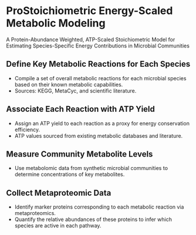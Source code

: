 # ProStoichiometric Energy-Scaled Metabolic Modeling  
A Protein-Abundance Weighted, ATP-Scaled Stoichiometric Model for Estimating Species-Specific Energy Contributions in Microbial Communities  
## Define Key Metabolic Reactions for Each Species  
* Compile a set of overall metabolic reactions for each microbial species based on their known metabolic capabilities.
* Sources: KEGG, MetaCyc, and scientific literature.  
## Associate Each Reaction with ATP Yield  
* Assign an ATP yield to each reaction as a proxy for energy conservation efficiency.
* ATP values sourced from existing metabolic databases and literature.
## Measure Community Metabolite Levels  
* Use metabolomic data from synthetic microbial communities to determine concentrations of key metabolites.
## Collect Metaproteomic Data  
* Identify marker proteins corresponding to each metabolic reaction via metaproteomics.
* Quantify the relative abundances of these proteins to infer which species are active in each pathway.


